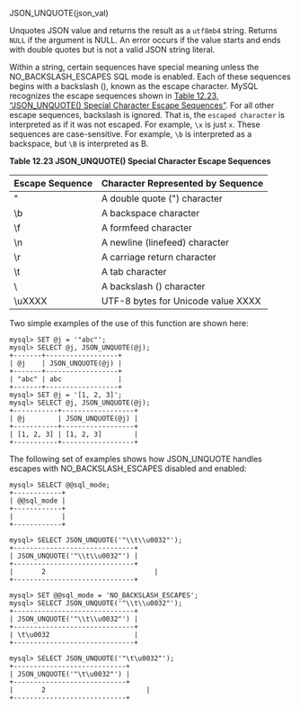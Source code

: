 JSON_UNQUOTE(json_val)

Unquotes JSON value and returns the result as a `utf8mb4` string. Returns `NULL` if the argument is NULL. An error occurs if the value starts and ends with double quotes but is not a valid JSON string literal.

Within a string, certain sequences have special meaning unless the NO_BACKSLASH_ESCAPES SQL mode is enabled. Each of these sequences begins with a backslash (\), known as the escape character. MySQL recognizes the escape sequences shown in [Table 12.23, “JSON_UNQUOTE() Special Character Escape Sequences”](https://dev.mysql.com/doc/refman/8.0/en/json-modification-functions.html#json-unquote-character-escape-sequences). For all other escape sequences, backslash is ignored. That is, the `escaped character` is interpreted as if it was not escaped. For example, `\x` is just `x`. These sequences are case-sensitive. For example, `\b` is interpreted as a backspace, but `\B` is interpreted as B.

**Table 12.23 JSON_UNQUOTE() Special Character Escape Sequences**

Escape Sequence | Character Represented by Sequence
-- | --
\" | A double quote (") character
\b | A backspace character
\f | A formfeed character
\n | A newline (linefeed) character
\r | A carriage return character
\t | A tab character
\\ | A backslash (\) character
\uXXXX | UTF-8 bytes for Unicode value XXXX

Two simple examples of the use of this function are shown here:

```
mysql> SET @j = '"abc"';
mysql> SELECT @j, JSON_UNQUOTE(@j);
+-------+------------------+
| @j    | JSON_UNQUOTE(@j) |
+-------+------------------+
| "abc" | abc              |
+-------+------------------+
mysql> SET @j = '[1, 2, 3]';
mysql> SELECT @j, JSON_UNQUOTE(@j);
+-----------+------------------+
| @j        | JSON_UNQUOTE(@j) |
+-----------+------------------+
| [1, 2, 3] | [1, 2, 3]        |
+-----------+------------------+
```

The following set of examples shows how JSON_UNQUOTE handles escapes with NO_BACKSLASH_ESCAPES disabled and enabled:

```
mysql> SELECT @@sql_mode;
+------------+
| @@sql_mode |
+------------+
|            |
+------------+

mysql> SELECT JSON_UNQUOTE('"\\t\\u0032"');
+------------------------------+
| JSON_UNQUOTE('"\\t\\u0032"') |
+------------------------------+
|       2                           |
+------------------------------+

mysql> SET @@sql_mode = 'NO_BACKSLASH_ESCAPES';
mysql> SELECT JSON_UNQUOTE('"\\t\\u0032"');
+------------------------------+
| JSON_UNQUOTE('"\\t\\u0032"') |
+------------------------------+
| \t\u0032                     |
+------------------------------+

mysql> SELECT JSON_UNQUOTE('"\t\u0032"');
+----------------------------+
| JSON_UNQUOTE('"\t\u0032"') |
+----------------------------+
|       2                         |
+----------------------------+
```
